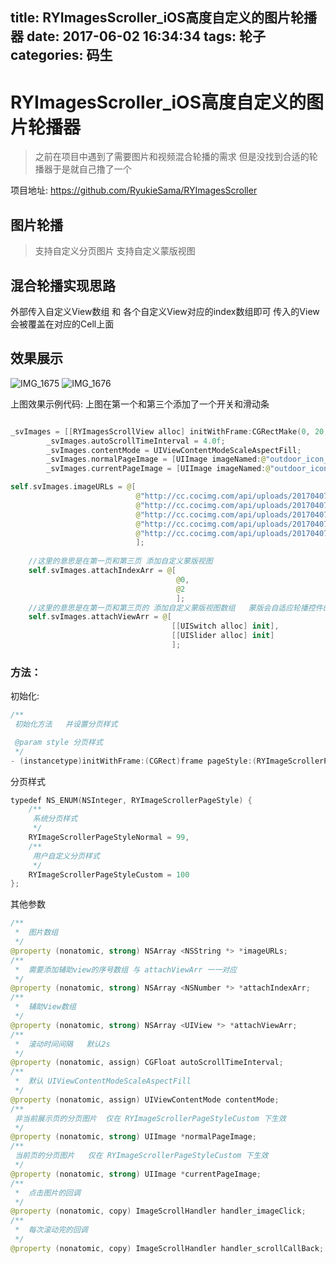 title: RYImagesScroller_iOS高度自定义的图片轮播器
date: 2017-06-02 16:34:34
tags: 轮子
categories: 码生
---


# RYImagesScroller_iOS高度自定义的图片轮播器 
> 之前在项目中遇到了需要图片和视频混合轮播的需求
> 但是没找到合适的轮播器于是就自己撸了一个

项目地址: https://github.com/RyukieSama/RYImagesScroller

## 图片轮播
> 支持自定义分页图片
> 支持自定义蒙版视图

## 混合轮播实现思路
 外部传入自定义View数组 和 各个自定义View对应的index数组即可
 传入的View会被覆盖在对应的Cell上面

## 效果展示
![IMG_1675](http://ohfpqyfi7.bkt.clouddn.com/IMG_1675.PNG)
![IMG_1676](http://ohfpqyfi7.bkt.clouddn.com/IMG_1676.PNG)

上图效果示例代码:
上图在第一个和第三个添加了一个开关和滑动条

``` swift

_svImages = [[RYImagesScrollView alloc] initWithFrame:CGRectMake(0, 20, [UIScreen mainScreen].bounds.size.width, [UIScreen mainScreen].bounds.size.width*3/7) pageStyle:RYImageScrollerPageStyleCustom];
        _svImages.autoScrollTimeInterval = 4.0f;
        _svImages.contentMode = UIViewContentModeScaleAspectFill;
        _svImages.normalPageImage = [UIImage imageNamed:@"outdoor_icon_carousel"];
        _svImages.currentPageImage = [UIImage imageNamed:@"outdoor_icon_carousel_selected"];

self.svImages.imageURLs = @[
                            @"http://cc.cocimg.com/api/uploads/20170407/1491531818350790.png",
                            @"http://cc.cocimg.com/api/uploads/20170407/1491531897388821.png",
                            @"http://cc.cocimg.com/api/uploads/20170407/1491531754597727.png",
                            @"http://cc.cocimg.com/api/uploads/20170407/1491531459990792.png",
                            @"http://cc.cocimg.com/api/uploads/20170407/1491531504501824.jpg"
                            ];
    
    //这里的意思是在第一页和第三页 添加自定义蒙版视图
    self.svImages.attachIndexArr = @[
                                     @0,
                                     @2
                                     ];
    //这里的意思是在第一页和第三页的 添加自定义蒙版视图数组   蒙版会自适应轮播控件的大小  如果需要自定义位置  最好用一个背景透明的容器装下
    self.svImages.attachViewArr = @[
                                    [[UISwitch alloc] init],
                                    [[UISlider alloc] init]
                                    ];
```

### 方法：

初始化:

``` swift
/**
 初始化方法   并设置分页样式

 @param style 分页样式
 */
- (instancetype)initWithFrame:(CGRect)frame pageStyle:(RYImageScrollerPageStyle)style;

```

分页样式

``` swift
typedef NS_ENUM(NSInteger, RYImageScrollerPageStyle) {
    /**
     系统分页样式
     */
    RYImageScrollerPageStyleNormal = 99,
    /**
     用户自定义分页样式
     */
    RYImageScrollerPageStyleCustom = 100
};
```

其他参数

``` swift
/**
 *  图片数组
 */
@property (nonatomic, strong) NSArray <NSString *> *imageURLs;
/**
 *  需要添加辅助view的序号数组 与 attachViewArr 一一对应
 */
@property (nonatomic, strong) NSArray <NSNumber *> *attachIndexArr;
/**
 *  辅助View数组
 */
@property (nonatomic, strong) NSArray <UIView *> *attachViewArr;
/**
 *  滚动时间间隔   默认2s
 */
@property (nonatomic, assign) CGFloat autoScrollTimeInterval;
/**
 *  默认 UIViewContentModeScaleAspectFill
 */
@property (nonatomic, assign) UIViewContentMode contentMode;
/**
 非当前展示页的分页图片  仅在 RYImageScrollerPageStyleCustom 下生效
 */
@property (nonatomic, strong) UIImage *normalPageImage;
/**
 当前页的分页图片   仅在 RYImageScrollerPageStyleCustom 下生效
 */
@property (nonatomic, strong) UIImage *currentPageImage;
/**
 *  点击图片的回调
 */
@property (nonatomic, copy) ImageScrollHandler handler_imageClick;
/**
 *  每次滚动完的回调
 */
@property (nonatomic, copy) ImageScrollHandler handler_scrollCallBack;
```

